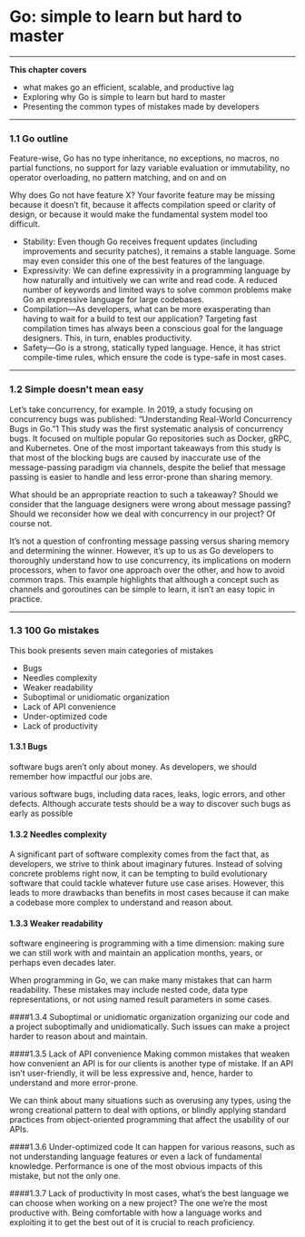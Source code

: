 # Go: simple to learn but hard to master

---
**This chapter covers**
* what makes go an efficient, scalable, and productive lag
* Exploring why Go is simple to learn but hard to master
* Presenting the common types of mistakes made by developers


---

### 1.1 Go outline
Feature-wise, Go has no type inheritance, no exceptions, no macros, no partial functions, no support for lazy variable evaluation or immutability, no operator overloading, no pattern matching, and on and on

Why does Go not have feature X? Your favorite feature may be missing because it doesn’t fit, because it affects compilation speed or clarity of design, or because it would make the fundamental system model too difficult.

* Stability: Even though Go receives frequent updates (including improvements and security patches), it remains a stable language. Some may even consider this one of the best features of the language.
* Expressivity: We can define expressivity in a programming language by how naturally and intuitively we can write and read code. A reduced number of keywords and limited ways to solve common problems make Go an expressive language for large codebases.
* Compilation—As developers, what can be more exasperating than having to wait for a build to test our application? Targeting fast compilation times has always been a conscious goal for the language designers. This, in turn, enables productivity.
* Safety—Go is a strong, statically typed language. Hence, it has strict compile-time rules, which ensure the code is type-safe in most cases.

---
### 1.2 Simple doesn't mean easy

Let’s take concurrency, for example. In 2019, a study focusing on concurrency bugs was published: “Understanding Real-World Concurrency Bugs in Go.”1 This study was the first systematic analysis of concurrency bugs. It focused on multiple popular Go repositories such as Docker, gRPC, and Kubernetes. One of the most important takeaways from this study is that most of the blocking bugs are caused by inaccurate use of the message-passing paradigm via channels, despite the belief that message passing is easier to handle and less error-prone than sharing memory.

What should be an appropriate reaction to such a takeaway? Should we consider that the language designers were wrong about message passing? Should we reconsider how we deal with concurrency in our project? Of course not.

It’s not a question of confronting message passing versus sharing memory and determining the winner. However, it’s up to us as Go developers to thoroughly understand how to use concurrency, its implications on modern processors, when to favor one approach over the other, and how to avoid common traps. This example highlights that although a concept such as channels and goroutines can be simple to learn, it isn’t an easy topic in practice.


---
### 1.3 100 Go mistakes
This book presents seven main categories of mistakes
* Bugs
* Needles complexity
* Weaker readability
* Suboptimal or unidiomatic organization
* Lack of API convenience
* Under-optimized code
* Lack of productivity

#### 1.3.1 Bugs
software bugs aren’t only about money. As developers, we should remember how impactful our jobs are.

various software bugs, including data races, leaks, logic errors, and other defects. Although accurate tests should be a way to discover such bugs as early as possible

#### 1.3.2 Needles complexity
A significant part of software complexity comes from the fact that, as developers, we strive to think about imaginary futures. Instead of solving concrete problems right now, it can be tempting to build evolutionary software that could tackle whatever future use case arises. However, this leads to more drawbacks than benefits in most cases because it can make a codebase more complex to understand and reason about.

#### 1.3.3 Weaker readability
software engineering is programming with a time dimension: making sure we can still work with and maintain an application months, years, or perhaps even decades later.

When programming in Go, we can make many mistakes that can harm readability. These mistakes may include nested code, data type representations, or not using named result parameters in some cases. 

####1.3.4 Suboptimal or unidiomatic organization
organizing our code and a project suboptimally and unidiomatically. Such issues can make a project harder to reason about and maintain.

####1.3.5 Lack of API convenience
Making common mistakes that weaken how convenient an API is for our clients is another type of mistake. If an API isn’t user-friendly, it will be less expressive and, hence, harder to understand and more error-prone.

We can think about many situations such as overusing any types, using the wrong creational pattern to deal with options, or blindly applying standard practices from object-oriented programming that affect the usability of our APIs.

####1.3.6 Under-optimized code
It can happen for various reasons, such as not understanding language features or even a lack of fundamental knowledge. Performance is one of the most obvious impacts of this mistake, but not the only one.

####1.3.7 Lack of productivity
In most cases, what’s the best language we can choose when working on a new project? The one we’re the most productive with. Being comfortable with how a language works and exploiting it to get the best out of it is crucial to reach proficiency.

